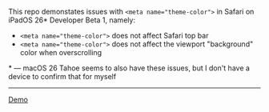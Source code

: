 This repo demonstates issues with `<meta name="theme-color">` in Safari on iPadOS 26\* Developer Beta 1, namely:

- `<meta name="theme-color">` does not affect Safari top bar
- `<meta name="theme-color">` does not affect the viewport "background" color when overscrolling

\* — macOS 26 Tahoe seems to also have these issues, but I don't have a device to confirm that for myself

---

[Demo][1]

[1]: https://anton.codes/ipados26-safari-theme-issues/
